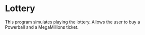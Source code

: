 # Lottery
This program simulates playing the lottery. Allows the user to buy a Powerball and a MegaMillions ticket. 
